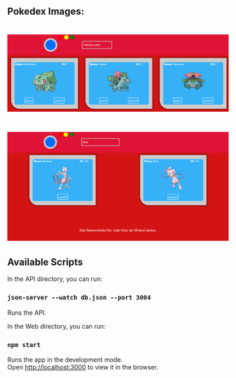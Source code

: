 ## Pokedex Images:
 # ![alt](/images/pokedex-image-01.PNG)
 
 # ![alt](/images/pokedex-image-02.PNG)



## Available Scripts

In the API directory, you can run:

### `json-server --watch db.json --port 3004`

Runs the API.

In the Web directory, you can run:

### `npm start`

Runs the app in the development mode.<br />
Open [http://localhost:3000](http://localhost:3000) to view it in the browser.






